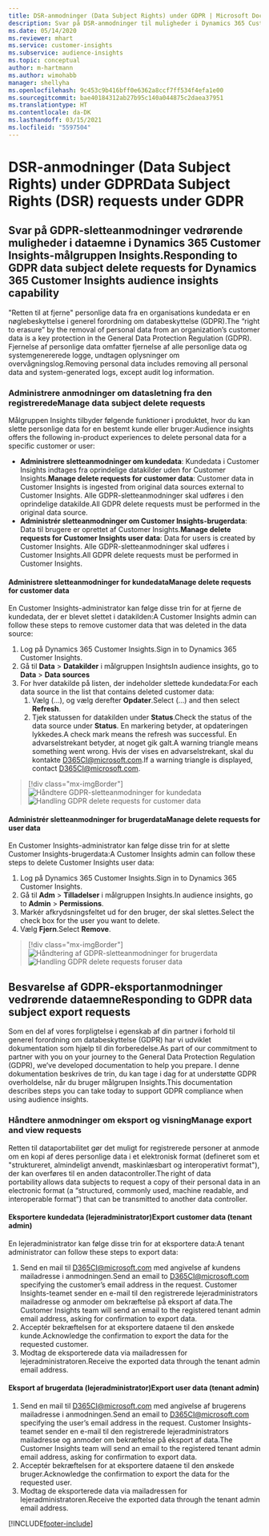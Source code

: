 ```yaml
---
title: DSR-anmodninger (Data Subject Rights) under GDPR | Microsoft Docs
description: Svar på DSR-anmodninger til muligheder i Dynamics 365 Customer Insights-målgruppen Insights.
ms.date: 05/14/2020
ms.reviewer: mhart
ms.service: customer-insights
ms.subservice: audience-insights
ms.topic: conceptual
author: m-hartmann
ms.author: wimohabb
manager: shellyha
ms.openlocfilehash: 9c453c9b416bff0e6362a8ccf7ff534f4efa1e00
ms.sourcegitcommit: bae40184312ab27b95c140a044875c2daea37951
ms.translationtype: HT
ms.contentlocale: da-DK
ms.lasthandoff: 03/15/2021
ms.locfileid: "5597504"
---
```

# <a name="data-subject-rights-dsr-requests-under-gdpr"></a><span data-ttu-id="bed8b-103">DSR-anmodninger (Data Subject Rights) under GDPR</span><span class="sxs-lookup"><span data-stu-id="bed8b-103">Data Subject Rights (DSR) requests under GDPR</span></span>

## <a name="responding-to-gdpr-data-subject-delete-requests-for-dynamics-365-customer-insights-audience-insights-capability"></a><span data-ttu-id="bed8b-104">Svar på GDPR-sletteanmodninger vedrørende muligheder i dataemne i Dynamics 365 Customer Insights-målgruppen Insights.</span><span class="sxs-lookup"><span data-stu-id="bed8b-104">Responding to GDPR data subject delete requests for Dynamics 365 Customer Insights audience insights capability</span></span>

<span data-ttu-id="bed8b-105">"Retten til at fjerne" personlige data fra en organisations kundedata er en nøglebeskyttelse i generel forordning om databeskyttelse (GDPR).</span><span class="sxs-lookup"><span data-stu-id="bed8b-105">The “right to erasure” by the removal of personal data from an organization’s customer data is a key protection in the General Data Protection Regulation (GDPR).</span></span> <span data-ttu-id="bed8b-106">Fjernelse af personlige data omfatter fjernelse af alle personlige data og systemgenererede logge, undtagen oplysninger om overvågningslog.</span><span class="sxs-lookup"><span data-stu-id="bed8b-106">Removing personal data includes removing all personal data and system-generated logs, except audit log information.</span></span>

### <a name="manage-data-subject-delete-requests"></a><span data-ttu-id="bed8b-107">Administrere anmodninger om datasletning fra den registrerede</span><span class="sxs-lookup"><span data-stu-id="bed8b-107">Manage data subject delete requests</span></span>

<span data-ttu-id="bed8b-108">Målgruppen Insights tilbyder følgende funktioner i produktet, hvor du kan slette personlige data for en bestemt kunde eller bruger:</span><span class="sxs-lookup"><span data-stu-id="bed8b-108">Audience insights offers the following in-product experiences to delete personal data for a specific customer or user:</span></span>

- <span data-ttu-id="bed8b-109">**Administrere sletteanmodninger om kundedata**: Kundedata i Customer Insights indtages fra oprindelige datakilder uden for Customer Insights.</span><span class="sxs-lookup"><span data-stu-id="bed8b-109">**Manage delete requests for customer data**: Customer data in Customer Insights is ingested from original data sources external to Customer Insights.</span></span> <span data-ttu-id="bed8b-110">Alle GDPR-sletteanmodninger skal udføres i den oprindelige datakilde.</span><span class="sxs-lookup"><span data-stu-id="bed8b-110">All GDPR delete requests must be performed in the original data source.</span></span>
- <span data-ttu-id="bed8b-111">**Administrér sletteanmodninger om Customer Insights-brugerdata**: Data til brugere er oprettet af Customer Insights.</span><span class="sxs-lookup"><span data-stu-id="bed8b-111">**Manage delete requests for Customer Insights user data**: Data for users is created by Customer Insights.</span></span> <span data-ttu-id="bed8b-112">Alle GDPR-sletteanmodninger skal udføres i Customer Insights.</span><span class="sxs-lookup"><span data-stu-id="bed8b-112">All GDPR delete requests must be performed in Customer Insights.</span></span>

#### <a name="manage-delete-requests-for-customer-data"></a><span data-ttu-id="bed8b-113">Administrere sletteanmodninger for kundedata</span><span class="sxs-lookup"><span data-stu-id="bed8b-113">Manage delete requests for customer data</span></span>

<span data-ttu-id="bed8b-114">En Customer Insights-administrator kan følge disse trin for at fjerne de kundedata, der er blevet slettet i datakilden:</span><span class="sxs-lookup"><span data-stu-id="bed8b-114">A Customer Insights admin can follow these steps to remove customer data that was deleted in the data source:</span></span>

1. <span data-ttu-id="bed8b-115">Log på Dynamics 365 Customer Insights.</span><span class="sxs-lookup"><span data-stu-id="bed8b-115">Sign in to Dynamics 365 Customer Insights.</span></span>
2. <span data-ttu-id="bed8b-116">Gå til **Data** > **Datakilder** i målgruppen Insights</span><span class="sxs-lookup"><span data-stu-id="bed8b-116">In audience insights, go to **Data** > **Data sources**</span></span>
3. <span data-ttu-id="bed8b-117">For hver datakilde på listen, der indeholder slettede kundedata:</span><span class="sxs-lookup"><span data-stu-id="bed8b-117">For each data source in the list that contains deleted customer data:</span></span>
   1. <span data-ttu-id="bed8b-118">Vælg (...), og vælg derefter **Opdater**.</span><span class="sxs-lookup"><span data-stu-id="bed8b-118">Select (...) and then select **Refresh**.</span></span>
   2. <span data-ttu-id="bed8b-119">Tjek statussen for datakilden under **Status**.</span><span class="sxs-lookup"><span data-stu-id="bed8b-119">Check the status of the data source under **Status**.</span></span> <span data-ttu-id="bed8b-120">En markering betyder, at opdateringen lykkedes.</span><span class="sxs-lookup"><span data-stu-id="bed8b-120">A check mark means the refresh was successful.</span></span> <span data-ttu-id="bed8b-121">En advarselstrekant betyder, at noget gik galt.</span><span class="sxs-lookup"><span data-stu-id="bed8b-121">A warning triangle means something went wrong.</span></span> <span data-ttu-id="bed8b-122">Hvis der vises en advarselstrekant, skal du kontakte D365CI@microsoft.com.</span><span class="sxs-lookup"><span data-stu-id="bed8b-122">If a warning triangle is displayed, contact D365CI@microsoft.com.</span></span>

> [!div class="mx-imgBorder"]
> <span data-ttu-id="bed8b-123">![Håndtere GDPR-sletteanmodninger for kundedata](media/gdpr-data-sources.png "Håndtere GDPR-sletteanmodninger for kundedata")</span><span class="sxs-lookup"><span data-stu-id="bed8b-123">![Handling GDPR delete requests for customer data](media/gdpr-data-sources.png "Handling GDPR delete requests for customer data")</span></span>

#### <a name="manage-delete-requests-for-user-data"></a><span data-ttu-id="bed8b-124">Administrér sletteanmodninger for brugerdata</span><span class="sxs-lookup"><span data-stu-id="bed8b-124">Manage delete requests for user data</span></span>

<span data-ttu-id="bed8b-125">En Customer Insights-administrator kan følge disse trin for at slette Customer Insights-brugerdata:</span><span class="sxs-lookup"><span data-stu-id="bed8b-125">A Customer Insights admin can follow these steps to delete Customer Insights user data:</span></span>

1. <span data-ttu-id="bed8b-126">Log på Dynamics 365 Customer Insights.</span><span class="sxs-lookup"><span data-stu-id="bed8b-126">Sign in to Dynamics 365 Customer Insights.</span></span>
2. <span data-ttu-id="bed8b-127">Gå til **Adm** > **Tilladelser** i målgruppen Insights.</span><span class="sxs-lookup"><span data-stu-id="bed8b-127">In audience insights, go to **Admin** > **Permissions**.</span></span>
3. <span data-ttu-id="bed8b-128">Markér afkrydsningsfeltet ud for den bruger, der skal slettes.</span><span class="sxs-lookup"><span data-stu-id="bed8b-128">Select the check box for the user you want to delete.</span></span>
4. <span data-ttu-id="bed8b-129">Vælg **Fjern**.</span><span class="sxs-lookup"><span data-stu-id="bed8b-129">Select **Remove**.</span></span>

> [!div class="mx-imgBorder"]
> <span data-ttu-id="bed8b-130">![Håndtering af GDPR-sletteanmodninger for brugerdata](media/gdpr-permissions.png "Håndtering af GDPR-sletteanmodninger for brugerdata")</span><span class="sxs-lookup"><span data-stu-id="bed8b-130">![Handling GDPR delete requests foruser data](media/gdpr-permissions.png "Handling GDPR delete requests for user data")</span></span>

## <a name="responding-to-gdpr-data-subject-export-requests"></a><span data-ttu-id="bed8b-131">Besvarelse af GDPR-eksportanmodninger vedrørende dataemne</span><span class="sxs-lookup"><span data-stu-id="bed8b-131">Responding to GDPR data subject export requests</span></span>

<span data-ttu-id="bed8b-132">Som en del af vores forpligtelse i egenskab af din partner i forhold til generel forordning om databeskyttelse (GDPR) har vi udviklet dokumentation som hjælp til din forberedelse.</span><span class="sxs-lookup"><span data-stu-id="bed8b-132">As part of our commitment to partner with you on your journey to the General Data Protection Regulation (GDPR), we’ve developed documentation to help you prepare.</span></span> <span data-ttu-id="bed8b-133">I denne dokumentation beskrives de trin, du kan tage i dag for at understøtte GDPR overholdelse, når du bruger målgrupen Insights.</span><span class="sxs-lookup"><span data-stu-id="bed8b-133">This documentation describes steps you can take today to support GDPR compliance when using audience insights.</span></span>

### <a name="manage-export-and-view-requests"></a><span data-ttu-id="bed8b-134">Håndtere anmodninger om eksport og visning</span><span class="sxs-lookup"><span data-stu-id="bed8b-134">Manage export and view requests</span></span>

<span data-ttu-id="bed8b-135">Retten til dataportabilitet gør det muligt for registrerede personer at anmode om en kopi af deres personlige data i et elektronisk format (defineret som et "struktureret, almindeligt anvendt, maskinlæsbart og interoperativt format"), der kan overføres til en anden datacontroller.</span><span class="sxs-lookup"><span data-stu-id="bed8b-135">The right of data portability allows data subjects to request a copy of their personal data in an electronic format (a “structured, commonly used, machine readable, and interoperable format”) that can be transmitted to another data controller.</span></span>

#### <a name="export-customer-data-tenant-admin"></a><span data-ttu-id="bed8b-136">Eksportere kundedata (lejeradministrator)</span><span class="sxs-lookup"><span data-stu-id="bed8b-136">Export customer data (tenant admin)</span></span>

<span data-ttu-id="bed8b-137">En lejeradministrator kan følge disse trin for at eksportere data:</span><span class="sxs-lookup"><span data-stu-id="bed8b-137">A tenant administrator can follow these steps to export data:</span></span>

1. <span data-ttu-id="bed8b-138">Send en mail til D365CI@microsoft.com med angivelse af kundens mailadresse i anmodningen.</span><span class="sxs-lookup"><span data-stu-id="bed8b-138">Send an email to D365CI@microsoft.com specifying the customer’s email address in the request.</span></span> <span data-ttu-id="bed8b-139">Customer Insights-teamet sender en e-mail til den registrerede lejeradministrators mailadresse og anmoder om bekræftelse på eksport af data.</span><span class="sxs-lookup"><span data-stu-id="bed8b-139">The Customer Insights team will send an email to the registered tenant admin email address, asking for confirmation to export data.</span></span>
2. <span data-ttu-id="bed8b-140">Acceptér bekræftelsen for at eksportere dataene til den ønskede kunde.</span><span class="sxs-lookup"><span data-stu-id="bed8b-140">Acknowledge the confirmation to export the data for the requested customer.</span></span>
3. <span data-ttu-id="bed8b-141">Modtag de eksporterede data via mailadressen for lejeradministratoren.</span><span class="sxs-lookup"><span data-stu-id="bed8b-141">Receive the exported data through the tenant admin email address.</span></span>

#### <a name="export-user-data-tenant-admin"></a><span data-ttu-id="bed8b-142">Eksport af brugerdata (lejeradministrator)</span><span class="sxs-lookup"><span data-stu-id="bed8b-142">Export user data (tenant admin)</span></span>

1. <span data-ttu-id="bed8b-143">Send en mail til D365CI@microsoft.com med angivelse af brugerens mailadresse i anmodningen.</span><span class="sxs-lookup"><span data-stu-id="bed8b-143">Send an email to D365CI@microsoft.com specifying the user’s email address in the request.</span></span> <span data-ttu-id="bed8b-144">Customer Insights-teamet sender en e-mail til den registrerede lejeradministrators mailadresse og anmoder om bekræftelse på eksport af data.</span><span class="sxs-lookup"><span data-stu-id="bed8b-144">The Customer Insights team will send an email to the registered tenant admin email address, asking for confirmation to export data.</span></span>
2. <span data-ttu-id="bed8b-145">Acceptér bekræftelsen for at eksportere dataene til den ønskede bruger.</span><span class="sxs-lookup"><span data-stu-id="bed8b-145">Acknowledge the confirmation to export the data for the requested user.</span></span>
3. <span data-ttu-id="bed8b-146">Modtag de eksporterede data via mailadressen for lejeradministratoren.</span><span class="sxs-lookup"><span data-stu-id="bed8b-146">Receive the exported data through the tenant admin email address.</span></span>


[!INCLUDE[footer-include](../includes/footer-banner.md)]